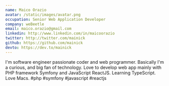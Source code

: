 ```yaml
---
name: Maico Orazio
avatar: /static/images/avatar.png
occupation: Senior Web Application Developer
company: weBeetle
email: maico.orazio@gmail.com
linkedin: http://www.linkedin.com/in/maicoorazio
twitter: http://twitter.com/mainick
github: https://github.com/mainick
devto: https://dev.to/mainick
---
```


I'm software engineer passionate coder and web programmer. Basically I'm a curious, and big fan of technology. Love to develop web app mainly with PHP framework Symfony and JavaScript ReactJS. Learning TypeScript. Love Macs. #php #symfony #javascript #reactjs
